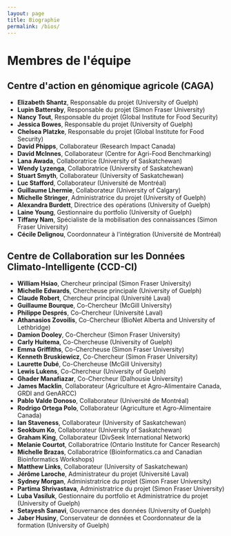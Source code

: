 ```yaml
---
layout: page
title: Biographie
permalink: /bios/
---
```


# Membres de l'équipe
## Centre d'action en génomique agricole (CAGA)

- **Elizabeth Shantz**, Responsable du projet (University of Guelph) 
- **Lupin Battersby**, Responsable du projet (Simon Fraser University) 
- **Nancy Tout**, Responsable du projet (Global Institute for Food Security) 
- **Jessica Bowes**, Responsable du projet (University of Guelph)
- **Chelsea Platzke**, Responsable du projet (Global Institute for Food Security) 
- **David Phipps**, Collaborateur (Research Impact Canada)  
- **David McInnes**, Collaborateur (Centre for Agri-Food Benchmarking) 
- **Lana Awada**, Collaboratrice (University of Saskatchewan) 
- **Wendy Lyzenga**, Collaboratrice (University of Saskatchewan) 
- **Stuart Smyth**, Collaborateur (University of Saskatchewan) 
- **Luc Stafford**, Collaborateur (Université de Montréal) 
- **Guillaume Lhermie**, Collaborateur (University of Calgary)
- **Michelle Stringer**, Administratrice du projet (University of Guelph)
- **Alexandra Burdett**, Directrice des opérations (University of Guelph)
- **Laine Young**, Gestionnaire du portfolio (University of Guelph)
- **Tiffany Nam**, Spécialiste de la mobilisation des connaissances (Simon Fraser University)
- **Cécile Delignou**, Coordonnateur à l'intégration (Université de Montréal)

## Centre de Collaboration sur les Données Climato-Intelligente (CCD-CI)

- **William Hsiao**, Chercheur principal (Simon Fraser University) 
- **Michelle Edwards**, Chercheuse principale (University of Guelph) 
- **Claude Robert**, Chercheur principal (Université Laval) 
- **Guillaume Bourque**, Co-Chercheur (McGill University) 
- **Philippe Després**, Co-Chercheur (Université Laval) 
- **Athanasios Zovoilis**, Co-Chercheur (BioNet Alberta and University of Lethbridge)  
- **Damion Dooley**, Co-Chercheur (Simon Fraser University) 
- **Carly Huitema**, Co-Chercheuse (University of Guelph) 
- **Emma Griffiths**, Co-Chercheuse (Simon Fraser University) 
- **Kenneth Bruskiewicz**, Co-Chercheur (Simon Fraser University) 
- **Laurette Dubé**, Co-Chercheuse (McGill University) 
- **Lewis Lukens**, Co-Chercheur (University of Guelph) 
- **Ghader Manafiazar**, Co-Chercheur (Dalhousie University) 
- **James Macklin**, Collaborateur (Agriculture et Agro-Alimentaire Canada, GRDI and GenARCC) 
- **Pablo Valde Donoso**, Collaborateur (Université de Montréal) 
- **Rodrigo Ortega Polo**, Collaborateur (Agriculture et Agro-Alimentaire Canada) 
- **Ian Staveness**, Collaborateur (University of Saskatchewan) 
- **Seokbum Ko**, Collaborateur (University of Saskatchewan) 
- **Graham King**, Collaborateur (DivSeek International Network) 
- **Melanie Courtot**, Collaboratrice (Ontario Institute for Cancer Research) 
- **Michelle Brazas**, Collaboratrice (Bioinformatics.ca and Canadian Bioinformatics Workshops) 
- **Matthew Links**, Collaborateur (University of Saskatchewan)
- **Jérôme Laroche**, Administrateur du projet (Université Laval)
- **Sydney Morgan**, Administratrice du projet  (Simon Fraser University)
- **Partima Shrivastava**, Administratrice du projet (Simon Fraser University)
- **Luba Vasiluk**, Gestionnaire du portfolio et Administratrice du projet  (University of Guelph)
- **Setayesh Sanavi**, Gouvernance des données (University of Guelph)
- **Jaber Husiny**, Conservateur de données et Coordonnateur de la formation (University of Guelph)

